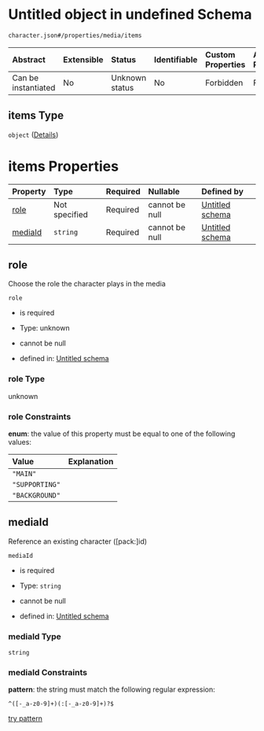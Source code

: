 # Untitled object in undefined Schema

```txt
character.json#/properties/media/items
```



| Abstract            | Extensible | Status         | Identifiable | Custom Properties | Additional Properties | Access Restrictions | Defined In                                                       |
| :------------------ | :--------- | :------------- | :----------- | :---------------- | :-------------------- | :------------------ | :--------------------------------------------------------------- |
| Can be instantiated | No         | Unknown status | No           | Forbidden         | Forbidden             | none                | [character.json\*](../out/character.json "open original schema") |

## items Type

`object` ([Details](character-properties-media-items.md))

# items Properties

| Property            | Type          | Required | Nullable       | Defined by                                                                                                                            |
| :------------------ | :------------ | :------- | :------------- | :------------------------------------------------------------------------------------------------------------------------------------ |
| [role](#role)       | Not specified | Required | cannot be null | [Untitled schema](character-properties-media-items-properties-role.md "character.json#/properties/media/items/properties/role")       |
| [mediaId](#mediaid) | `string`      | Required | cannot be null | [Untitled schema](character-properties-media-items-properties-mediaid.md "character.json#/properties/media/items/properties/mediaId") |

## role

Choose the role the character plays in the media

`role`

*   is required

*   Type: unknown

*   cannot be null

*   defined in: [Untitled schema](character-properties-media-items-properties-role.md "character.json#/properties/media/items/properties/role")

### role Type

unknown

### role Constraints

**enum**: the value of this property must be equal to one of the following values:

| Value          | Explanation |
| :------------- | :---------- |
| `"MAIN"`       |             |
| `"SUPPORTING"` |             |
| `"BACKGROUND"` |             |

## mediaId

Reference an existing character (\[pack:]id)

`mediaId`

*   is required

*   Type: `string`

*   cannot be null

*   defined in: [Untitled schema](character-properties-media-items-properties-mediaid.md "character.json#/properties/media/items/properties/mediaId")

### mediaId Type

`string`

### mediaId Constraints

**pattern**: the string must match the following regular expression:&#x20;

```regexp
^([-_a-z0-9]+)(:[-_a-z0-9]+)?$
```

[try pattern](https://regexr.com/?expression=%5E\(%5B-_a-z0-9%5D%2B\)\(%3A%5B-_a-z0-9%5D%2B\)%3F%24 "try regular expression with regexr.com")
